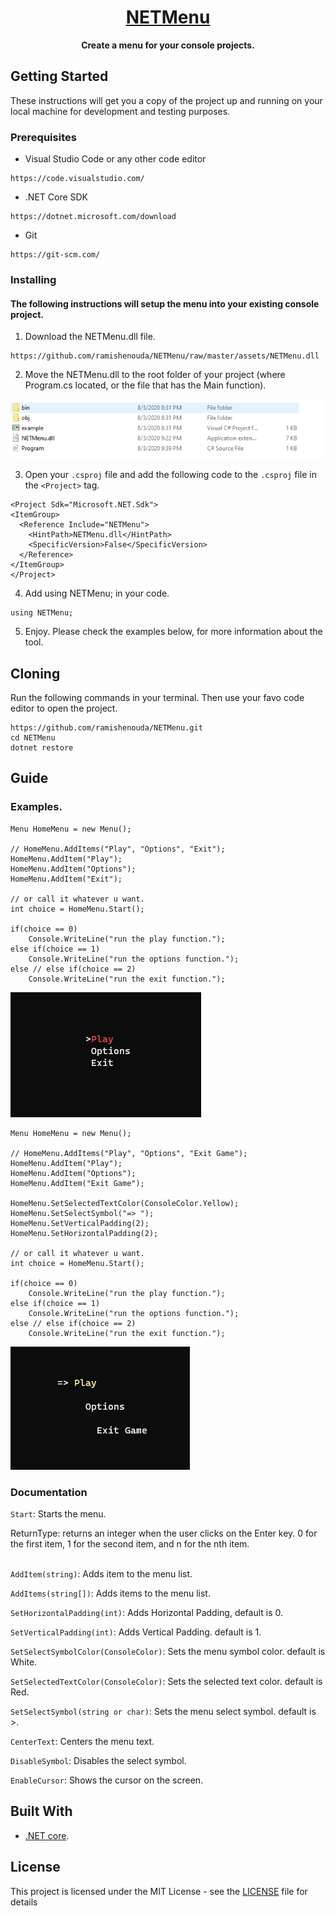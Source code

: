 <h1 align="center">
  <a href="https://github.com/ramishenouda/NETMenu">
    NETMenu
  </a>
</h1>

<p align="center">
  <strong>Create a menu for your console projects.</strong><br>
</p>

## Getting Started

These instructions will get you a copy of the project up and running on your local machine for development and testing purposes.

### Prerequisites

- Visual Studio Code or any other code editor

```
https://code.visualstudio.com/
```

- .NET Core SDK

```
https://dotnet.microsoft.com/download
```

- Git

```
https://git-scm.com/
```

### Installing
#### The following instructions will setup the menu into your existing console project.

1. Download the NETMenu.dll file.

```
https://github.com/ramishenouda/NETMenu/raw/master/assets/NETMenu.dll
```

2. Move the NETMenu.dll to the root folder of your project (where Program.cs located, or the file that has the Main function).

<img src="./assets/directory.PNG" />

3. Open your ```.csproj``` file and add the following code to the ```.csproj``` file in the ```<Project>``` tag.

```
<Project Sdk="Microsoft.NET.Sdk">
<ItemGroup>
  <Reference Include="NETMenu">
    <HintPath>NETMenu.dll</HintPath>
    <SpecificVersion>False</SpecificVersion> 
  </Reference>
</ItemGroup>
</Project>
```

4. Add using NETMenu; in your code. 
```
using NETMenu;
```

5. Enjoy. Please check the examples below, for more information about the tool.

## Cloning

Run the following commands in your terminal. Then use your favo code editor to open the project.

```
https://github.com/ramishenouda/NETMenu.git
cd NETMenu
dotnet restore
```

## Guide
### Examples.
```
Menu HomeMenu = new Menu();

// HomeMenu.AddItems("Play", "Options", "Exit");
HomeMenu.AddItem("Play");
HomeMenu.AddItem("Options");
HomeMenu.AddItem("Exit");

// or call it whatever u want.
int choice = HomeMenu.Start();

if(choice == 0)
    Console.WriteLine("run the play function.");
else if(choice == 1)
    Console.WriteLine("run the options function.");
else // else if(choice == 2)
    Console.WriteLine("run the exit function.");
```

<img src="https://raw.githubusercontent.com/ramishenouda/NETMenu/master/assets/example1.PNG" />

```
Menu HomeMenu = new Menu();

// HomeMenu.AddItems("Play", "Options", "Exit Game");
HomeMenu.AddItem("Play");
HomeMenu.AddItem("Options");
HomeMenu.AddItem("Exit Game");

HomeMenu.SetSelectedTextColor(ConsoleColor.Yellow);
HomeMenu.SetSelectSymbol("=> ");
HomeMenu.SetVerticalPadding(2);
HomeMenu.SetHorizontalPadding(2);

// or call it whatever u want.
int choice = HomeMenu.Start();

if(choice == 0)
    Console.WriteLine("run the play function.");
else if(choice == 1)
    Console.WriteLine("run the options function.");
else // else if(choice == 2)
    Console.WriteLine("run the exit function.");
```

<img src="https://raw.githubusercontent.com/ramishenouda/NETMenu/master/assets/example2.PNG" />


### Documentation

```Start```: Starts the menu.

ReturnType: returns an integer when the user clicks on the Enter key. 0 for the first item, 1 for the second item, and n for the nth item.</br> </br>

```AddItem(string)```: Adds item to the menu list.

```AddItems(string[])```: Adds items to the menu list.

```SetHorizontalPadding(int)```: Adds Horizontal Padding, default is 0.

```SetVerticalPadding(int)```: Adds Vertical Padding. default is 1.

```SetSelectSymbolColor(ConsoleColor)```: Sets the menu symbol color. default is White.

```SetSelectedTextColor(ConsoleColor)```: Sets the selected text color. default is Red.

```SetSelectSymbol(string or char)```: Sets the menu select symbol. default is >.

```CenterText```: Centers the menu text.

```DisableSymbol```: Disables the select symbol.

```EnableCursor```: Shows the cursor on the screen.

## Built With

* [.NET core](https://dotnet.microsoft.com/download).

## License

This project is licensed under the MIT License - see the [LICENSE](LICENSE) file for details
